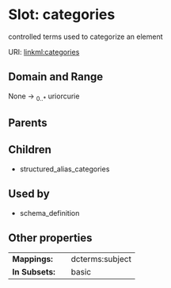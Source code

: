 
# Slot: categories


controlled terms used to categorize an element

URI: [linkml:categories](https://w3id.org/linkml/categories)


## Domain and Range

None &#8594;  <sub>0..\*</sub> uriorcurie

## Parents


## Children

 *  structured_alias_categories

## Used by

 * schema_definition

## Other properties

|  |  |  |
| --- | --- | --- |
| **Mappings:** | | dcterms:subject |
| **In Subsets:** | | basic |


